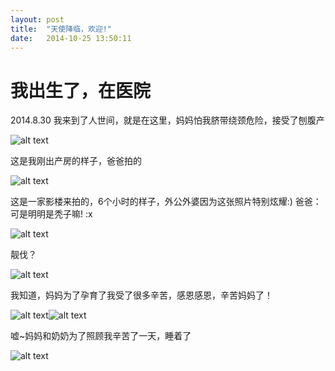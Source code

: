 ```yaml
---
layout: post
title:  "天使降临，欢迎!"
date:   2014-10-25 13:50:11
---
```

我出生了，在医院
=======
2014.8.30 我来到了人世间，就是在这里，妈妈怕我脐带绕颈危险，接受了刨腹产

![alt text][1]

这是我刚出产房的样子，爸爸拍的

![alt text][2]

这是一家影楼来拍的，6个小时的样子，外公外婆因为这张照片特别炫耀:)
爸爸：可是明明是秃子嘛! :x

![alt text][3]

靓伐？

![alt text][4]

我知道，妈妈为了孕育了我受了很多辛苦，感恩感恩，辛苦妈妈了！

![alt text][5]![alt text][6]

嘘~妈妈和奶奶为了照顾我辛苦了一天，睡着了

![alt text][7]


  [1]: https://6d6f-moxigan-1259722256.tcb.qcloud.la/xy/b67e8312.jpg
  [2]: https://6d6f-moxigan-1259722256.tcb.qcloud.la/xy/87fbde88.jpg
  [3]: https://6d6f-moxigan-1259722256.tcb.qcloud.la/xy/a1ad7bcf.jpg
  [4]: https://6d6f-moxigan-1259722256.tcb.qcloud.la/xy/11d18791.jpg
  [5]: https://6d6f-moxigan-1259722256.tcb.qcloud.la/xy/ab7b74d0.jpg
  [6]: https://6d6f-moxigan-1259722256.tcb.qcloud.la/xy/e634677c.jpg
  [7]: https://6d6f-moxigan-1259722256.tcb.qcloud.la/xy/82361b79.jpg